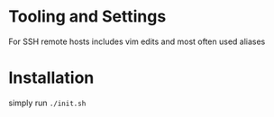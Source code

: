 # Tooling and Settings
For SSH remote hosts includes vim edits and most often used aliases

# Installation
simply run `./init.sh`
